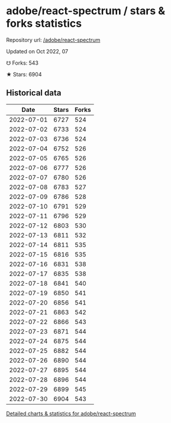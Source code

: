 # adobe/react-spectrum / stars & forks statistics

Repository url: [/adobe/react-spectrum](https://github.com/adobe/react-spectrum)

Updated on Oct 2022, 07

☋ Forks: 543

★ Stars: 6904

## Historical data
| Date | Stars | Forks |
|------|-------|-------|
| 2022-07-01 | 6727 | 524 | 
| 2022-07-02 | 6733 | 524 | 
| 2022-07-03 | 6736 | 524 | 
| 2022-07-04 | 6752 | 526 | 
| 2022-07-05 | 6765 | 526 | 
| 2022-07-06 | 6777 | 526 | 
| 2022-07-07 | 6780 | 526 | 
| 2022-07-08 | 6783 | 527 | 
| 2022-07-09 | 6786 | 528 | 
| 2022-07-10 | 6791 | 529 | 
| 2022-07-11 | 6796 | 529 | 
| 2022-07-12 | 6803 | 530 | 
| 2022-07-13 | 6811 | 532 | 
| 2022-07-14 | 6811 | 535 | 
| 2022-07-15 | 6816 | 535 | 
| 2022-07-16 | 6831 | 538 | 
| 2022-07-17 | 6835 | 538 | 
| 2022-07-18 | 6841 | 540 | 
| 2022-07-19 | 6850 | 541 | 
| 2022-07-20 | 6856 | 541 | 
| 2022-07-21 | 6863 | 542 | 
| 2022-07-22 | 6866 | 543 | 
| 2022-07-23 | 6871 | 544 | 
| 2022-07-24 | 6875 | 544 | 
| 2022-07-25 | 6882 | 544 | 
| 2022-07-26 | 6890 | 544 | 
| 2022-07-27 | 6895 | 544 | 
| 2022-07-28 | 6896 | 544 | 
| 2022-07-29 | 6899 | 545 | 
| 2022-07-30 | 6904 | 543 | 


[Detailed charts & statistics for adobe/react-spectrum](https://reviewgithub.com/rep/adobe/react-spectrum)
